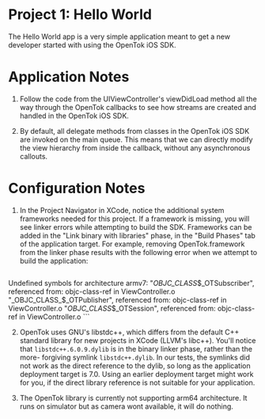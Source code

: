 Project 1: Hello World
======================

The Hello World app is a very simple application meant to get a new developer
started with using the OpenTok iOS SDK.

Application Notes
=================

1.  Follow the code from the UIViewController's viewDidLoad method all the way
    through the OpenTok callbacks to see how streams are created and handled in
    the OpenTok iOS SDK.
    
2.  By default, all delegate methods from classes in the OpenTok iOS SDK are 
    invoked on the main queue. This means that we can directly modify the view
    hierarchy from inside the callback, without any asynchronous callouts.


Configuration Notes
===================

1.  In the Project Navigator in XCode, notice the additional system frameworks
    needed for this project. If a framework is missing, you will see linker 
    errors while attempting to build the SDK. Frameworks can be added in the
    "Link binary with libraries" phase, in the "Build Phases" tab of the
    application target. For example, removing OpenTok.framework from the linker 
    phase results with the following error when we attempt to build the
    application:
    ```
Undefined symbols for architecture armv7:
  "_OBJC_CLASS_$_OTSubscriber", referenced from:
      objc-class-ref in ViewController.o
  "_OBJC_CLASS_$_OTPublisher", referenced from:
      objc-class-ref in ViewController.o
  "_OBJC_CLASS_$_OTSession", referenced from:
      objc-class-ref in ViewController.o
    ```
    

2.  OpenTok uses GNU's libstdc++, which differs from the default C++ standard
    library for new projects in XCode (LLVM's libc++). You'll notice that
    `libstdc++.6.0.9.dylib` is in the binary linker phase, rather than the more-
    forgiving symlink `libstdc++.dylib`. In our tests, the symlinks did not work
    as the direct reference to the dylib, so long as the application deployment
    target is 7.0. Using an earlier deployment target might work for you, if the
    direct library reference is not suitable for your application.
    
3.  The OpenTok library is currently not supporting arm64 architecture. It runs 
    on simulator but as camera wont available, it will do nothing.


